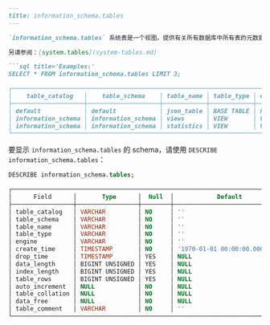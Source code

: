```md
---
title: information_schema.tables
---

`information_schema.tables` 系统表是一个视图，提供有关所有数据库中所有表的元数据，包括它们的 schema、类型、引擎和创建详细信息。它还包括存储指标，如数据长度、索引长度和行数，从而提供对表结构和使用情况的深入了解。

另请参阅：[system.tables](system-tables.md)

```sql title='Examples:'
SELECT * FROM information_schema.tables LIMIT 3;

┌───────────────────────────────────────────────────────────────────────────────────────────────────────────────────────────────────────────────────────────────────────────────────────────────────────────────────────────────────────────────────────┐
│    table_catalog   │    table_schema    │ table_name │ table_type │ engine │         create_time        │      drop_time      │    data_length   │   index_length   │    table_rows    │ auto_increment │ table_collation │ data_free │ table_comment │
├────────────────────┼────────────────────┼────────────┼────────────┼────────┼────────────────────────────┼─────────────────────┼──────────────────┼──────────────────┼──────────────────┼────────────────┼─────────────────┼───────────┼───────────────┤
│ default            │ default            │ json_table │ BASE TABLE │ FUSE   │ 2024-11-18 23:22:21.576421 │ NULL                │               68 │              425 │                1 │ NULL           │ NULL            │ NULL      │               │
│ information_schema │ information_schema │ views      │ VIEW       │ VIEW   │ 2024-11-20 21:04:12.952792 │ NULL                │             NULL │             NULL │             NULL │ NULL           │ NULL            │ NULL      │               │
│ information_schema │ information_schema │ statistics │ VIEW       │ VIEW   │ 2024-11-20 21:04:12.952795 │ NULL                │             NULL │             NULL │             NULL │ NULL           │ NULL            │ NULL      │               │
└───────────────────────────────────────────────────────────────────────────────────────────────────────────────────────────────────────────────────────────────────────────────────────────────────────────────────────────────────────────────────────┘
```

要显示 `information_schema.tables` 的 schema，请使用 `DESCRIBE information_schema.tables`：

```sql
DESCRIBE information_schema.tables;

┌────────────────────────────────────────────────────────────────────────────────────┐
│      Field      │       Type      │  Null  │            Default           │  Extra │
├─────────────────┼─────────────────┼────────┼──────────────────────────────┼────────┤
│ table_catalog   │ VARCHAR         │ NO     │ ''                           │        │
│ table_schema    │ VARCHAR         │ NO     │ ''                           │        │
│ table_name      │ VARCHAR         │ NO     │ ''                           │        │
│ table_type      │ VARCHAR         │ NO     │ ''                           │        │
│ engine          │ VARCHAR         │ NO     │ ''                           │        │
│ create_time     │ TIMESTAMP       │ NO     │ '1970-01-01 00:00:00.000000' │        │
│ drop_time       │ TIMESTAMP       │ YES    │ NULL                         │        │
│ data_length     │ BIGINT UNSIGNED │ YES    │ NULL                         │        │
│ index_length    │ BIGINT UNSIGNED │ YES    │ NULL                         │        │
│ table_rows      │ BIGINT UNSIGNED │ YES    │ NULL                         │        │
│ auto_increment  │ NULL            │ NO     │ NULL                         │        │
│ table_collation │ NULL            │ NO     │ NULL                         │        │
│ data_free       │ NULL            │ NO     │ NULL                         │        │
│ table_comment   │ VARCHAR         │ NO     │ ''                           │        │
└────────────────────────────────────────────────────────────────────────────────────┘
```